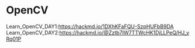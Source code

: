 # OpenCV
Learn_OpenCV_DAY1:https://hackmd.io/1DXhKFaFQU-SzpHUFbB9DA
Learn_OpenCV_DAY2:https://hackmd.io/@Zztb7IW7TTWcHK1DjLLPeQ/HJ_vRq01P
